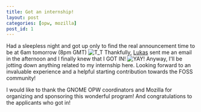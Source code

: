 ```yaml
---
title: Got an internship!
layout: post
categories: [opw, mozilla]
post_id: 1
---
```

Had a sleepless night and got up only to find the real announcement time to be at 6am tomorrow (8pm GMT) ![*T_T*](http://www.pic4ever.com/images/292.gif) Thankfully, [Lukas](https://github.com/lsblakk) sent me an email in the afternoon and I finally knew that I GOT IN! ![*YAY!*](http://www.pic4ever.com/images/47b20s0.gif) Anyway, I'll be jotting down anything related to my internship here. Looking forward to an invaluable experience and a helpful starting contribution towards the FOSS community!

I would like to thank the GNOME OPW coordinators and Mozilla for organizing and sponsoring this wonderful program! And congratulations to the applicants who got in!
